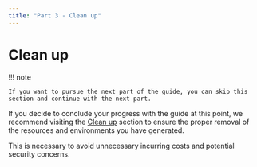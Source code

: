```yaml
---
title: "Part 3 - Clean up"
---
```


# Clean up

!!! note

    If you want to pursue the next part of the guide, you can skip this section and continue with the next part.

If you decide to conclude your progress with the guide at this point, we recommend
visiting the [Clean up]("../../clean-up/") section to ensure the proper removal of
the resources and environments you have generated.

This is necessary to avoid unnecessary incurring costs and potential security concerns.
